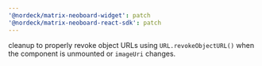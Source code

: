 ```yaml
---
'@nordeck/matrix-neoboard-widget': patch
'@nordeck/matrix-neoboard-react-sdk': patch
---
```


cleanup to properly revoke object URLs using `URL.revokeObjectURL()` when the component is unmounted or `imageUri` changes.
